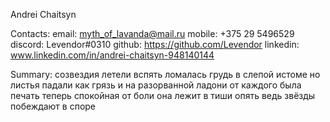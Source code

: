 Andrei Chaitsyn

Contacts:
email: myth_of_lavanda@mail.ru
mobile: +375 29 5496529
discord: Levendor#0310
github: https://github.com/Levendor
linkedin: www.linkedin.com/in/andrei-chaitsyn-948140144

Summary:
созвездия летели вспять
ломалась грудь в слепой истоме
но листья падали как грязь
и на разорванной ладони
от каждого была печать
теперь спокойная от боли
она лежит в тиши опять
ведь звёзды побеждают в споре
